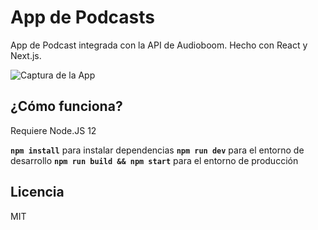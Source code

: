 # App de Podcasts

App de Podcast integrada con la API de Audioboom. Hecho con React y Next.js.

![Captura de la App](./readme-static/sc.png)

## ¿Cómo funciona?

Requiere Node.JS 12

**`npm install`** para instalar dependencias
**`npm run dev`** para el entorno de desarrollo
**`npm run build && npm start`** para el entorno de producción

## Licencia

MIT
